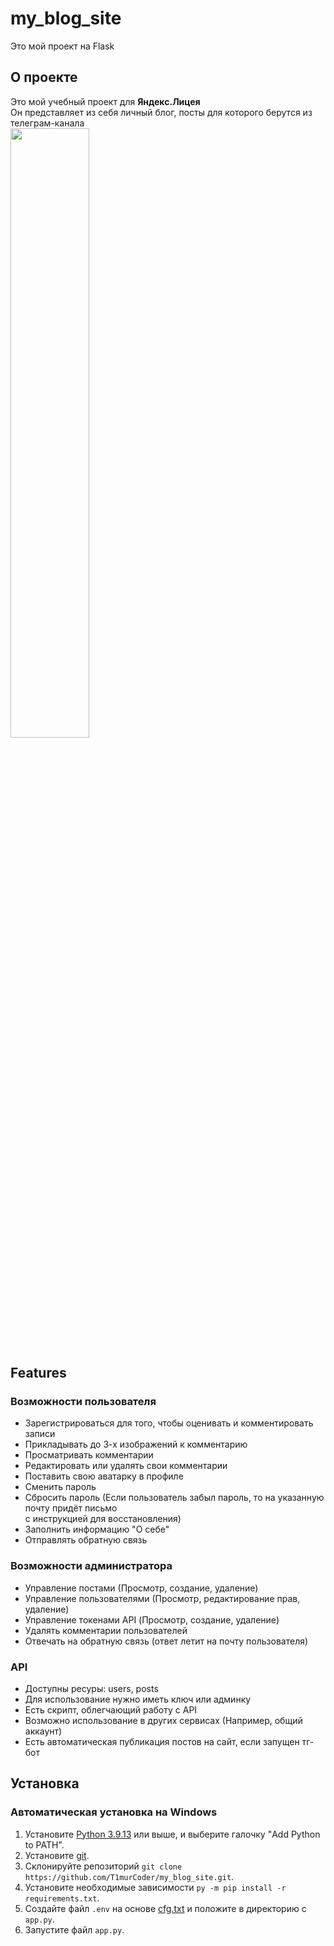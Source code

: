 # my_blog_site
Это мой проект на Flask


<h2>О проекте</h2>
<p>
Это мой учебный проект для <b>Яндекс.Лицея</b><br>
Он представляет из себя личный блог, посты для которого берутся из телеграм-канала<br>
<img src="https://user-images.githubusercontent.com/110349339/233779782-e301217f-bc38-425f-8acb-fb4346345cde.png" style="width: 50%; height: 50%"><br>
</p>
<div>
  <h2>Features</h2>
<h3>Возможности пользователя</h3>
<p>
<ul>
  <li>Зарегистрироваться для того, чтобы оценивать и комментировать записи</li>
  <li>Прикладывать до 3-х изображений к комментарию</li>
  <li>Просматривать комментарии</li>
  <li>Редактировать или удалять свои комментарии</li>
  <li>Поставить свою аватарку в профиле</li>
  <li>Сменить пароль</li>
  <li>Сбросить пароль (Если пользователь забыл пароль, то на указанную почту придёт письмо<br> с инструкцией для восстановления)</li>
  <li>Заполнить информацию "О себе"</li>
  <li>Отправлять обратную связь</li>
<ul>
</p>
</div>
<div>
<h3>Возможности администратора</h3>
<p>
<ul>
  <li>Управление постами (Просмотр, создание, удаление)</li>
  <li>Управление пользователями (Просмотр, редактирование прав, удаление)</li>
  <li>Управление токенами API (Просмотр, создание, удаление)</li>
  <li>Удалять комментарии пользователей</li>
  <li>Отвечать на обратную связь (ответ летит на почту пользователя)</li>
<ul>
</p>
</div>
<div>
<h3>API</h3>
<p>
<ul>
  <li>Доступны ресуры: users, posts</li>
  <li>Для использование нужно иметь ключ или админку</li>
  <li>Есть скрипт, облегчающий работу с API</li>
  <li>Возможно использование в других сервисах (Например, общий аккаунт)</li>
  <li>Есть автоматическая публикация постов на сайт, если запущен тг-бот</li>
<ul>
</p>
</div>
<div>
<div>
<h2>Установка</h2>
<p>
<h3>Автоматическая установка на Windows</h3>
  <ol>
    <li>Установите <a href="https://www.python.org/downloads/windows/">Python 3.9.13</a> или выше, и выберите галочку "Add Python to PATH".</li>
    <li>Установите <a href="https://git-scm.com/download/win">git</a>.</li>
    <li>Склонируйте репозиторий <code>git clone https://github.com/T1murCoder/my_blog_site.git</code>.</li>
    <li>Установите необходимые зависимости <code>py -m pip install -r requirements.txt</code>.</li>
    <li>Создайте файл <code>.env</code> на основе <a href="https://github.com/T1murCoder/my_blog_site/files/11304722/cfg.txt">cfg.txt</a> и положите в директорию с <code>app.py</code>.</li>
    <li>Запустите файл <code>app.py</code>.</li>
  </ol>
</p>
</div>

